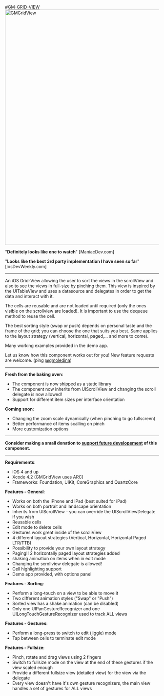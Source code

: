 #[GM-GRID-VIEW](http://www.gmoledina.ca/projects/gmgridview/)
<a target="_blank" href="http://www.gmoledina.ca/projects/gmgridview/">
<img style="position: relative; width: 768px; margin: 0;" src="http://www.gmoledina.ca/wp-content/uploads/2012/04/GMGridView_iPad_promo1.png" alt="GMGridView"/>
</a>

"**Definitely looks like one to watch**" [ManiacDev.com]

"**Looks like the best 3rd party implementation I have seen so far**" [iosDevWeekly.com]

---

An iOS Grid-View allowing the user to sort the views in the scrollView and also to see the views in full-size by pinching them. 
This view is inspired by the UITableView and uses a datasource and delegates in order to get the data and interact with it.

The cells are reusable and are not loaded until required (only the ones visible on the scrollview are loaded). 
It is important to use the dequeue method to reuse the cell.

The best sorting style (swap or push) depends on personal taste and the frame of the grid; you can choose the one that suits you best.
Same applies to the layout strategy (vertical, horizontal, paged,... and more to come).

Many working examples provided in the demo app.

Let us know how this component works out for you!
New feature requests are welcome. (ping [@gmoledina](http://twitter.com/gmoledina))

---

**Fresh from the baking oven**:

*  The component is now shipped as a static library
*  The component now inherits from UIScrollView and changing the scroll delegate is now allowed!
*  Support for different item sizes per interface orientation

**Coming soon**:

*  Changing the zoom scale dynamically (when pinching to go fullscreen)
*  Better performance of items scalling on pinch
*  More customization options


---

**Consider making a small donation to [support future developement](http://www.gmoledina.ca/projects/gmgridview/) of this component.**

---


**Requirements**:

* iOS 4 and up
* Xcode 4.2 (GMGridView uses ARC)
* Frameworks: Foundation, UIKit, CoreGraphics and QuartzCore

**Features - General**:

*  Works on both the iPhone and iPad (best suited for iPad)
*  Works on both portrait and landscape orientation
*  Inherits from UIScrollView - you can override the UIScrollViewDelegate if you wish
*  Reusable cells
*  Edit mode to delete cells
*  Gestures work great inside of the scrollView
*  4 different layout strategies (Vertical, Horizontal, Horizontal Paged LTR/TTB)
*  Possibility to provide your own layout strategy
*  Paging!! 2 horizontally paged layout strategies added
*  shaking animation on items when in edit mode
*  Changing the scrollview delegate is allowed!
*  Cell highlighting support
*  Demo app provided, with options panel

**Features - Sorting**:

* Perform a long-touch on a view to be able to move it
* Two different animation styles ("Swap" or "Push")
* Sorted view has a shake animation (can be disabled)
* Only one UIPanGestureRecognizer and one UILongTouchGestureRecognizer used to track ALL views

**Features - Gestures**:

* Perform a long-press to switch to edit (jiggle) mode
* Tap between cells to terminate edit mode

**Features - Fullsize**:

* Pinch, rotate and drag views using 2 fingers
* Switch to fullsize mode on the view at the end of these gestures if the view scaled enough
* Provide a different fullsize view (detailed view) for the view via the delegate
* Every view doesn't have it's own gesture recognizers, the main view handles a set of gestures for ALL views

